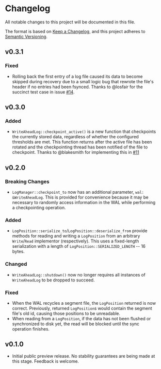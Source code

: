 # Changelog

All notable changes to this project will be documented in this file.

The format is based on [Keep a Changelog](https://keepachangelog.com/en/1.0.0/),
and this project adheres to [Semantic Versioning](https://semver.org/spec/v2.0.0.html).

## v0.3.1

### Fixed

- Rolling back the first entry of a log file caused its data to become skipped
  during recovery due to a small logic bug that rewrote the file's header if no
  entries had been fsynced. Thanks to @losfair for the succinct test case in
  issue [#14][14].

[14]: https://github.com/khonsulabs/okaywal/issues/14

## v0.3.0

### Added

- `WriteAheadLog::checkpoint_active()` is a new function that checkpoints the
  currently stored data, regardless of whether the configured thresholds are
  met. This function returns after the active file has been rotated and the
  checkpointing thread has been notified of the file to checkpoint. Thanks to
  @blakesmith for implementing this in [#11][11]

[11]: https://github.com/khonsulabs/okaywal/pull/11

## v0.2.0

### Breaking Changes

- `LogManager::checkpoint_to` now has an additional parameter, `wal:
  &WriteAheadLog`. This is provided for convenience because it may be necessary
  to randomly access information in the WAL while performing a checkpointing
  operation.

### Added

- `LogPosition::serialize_to`/`LogPosition::deserialize_from` provide methods
  for reading and writing a `LogPosition` from an arbitrary `Write`/`Read`
  implementor (respectively). This uses a fixed-length serialization with a
  length of `LogPosition::SERIALIZED_LENGTH` -- 16 bytes.

### Changed

- `WriteAheadLog::shutdown()` now no longer requires all instances of
  `WriteAheadLog` to be dropped to succeed.

### Fixed

- When the WAL recycles a segment file, the `LogPosition` returned is now
  correct. Previously, returned `LogPosition`s would contain the segment file's
  old id, causing those positions to be unreadable.
- When reading from a `LogPosition`, if the data has not been flushed or
  synchronized to disk yet, the read will be blocked until the sync operation
  finishes.

## v0.1.0

- Initial public preview release. No stability guarantees are being made at this
  stage. Feedback is welcome.
